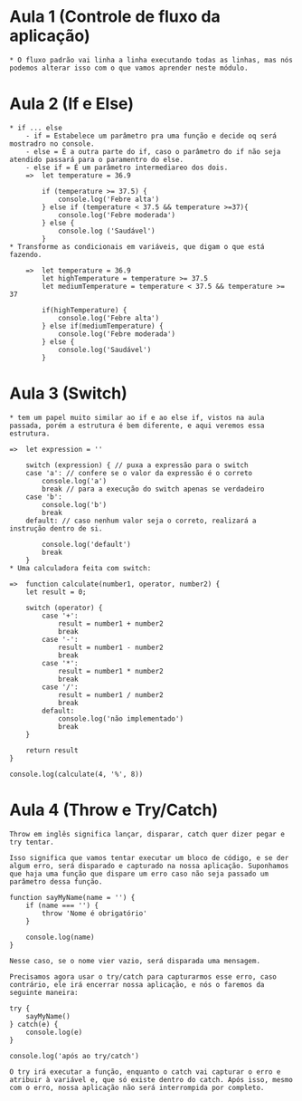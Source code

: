 # Aula 1 (Controle de fluxo da aplicação)

    * O fluxo padrão vai linha a linha executando todas as linhas, mas nós podemos alterar isso com o que vamos aprender neste módulo.
# Aula 2 (If e Else)

    * if ... else
        - if = Estabelece um parâmetro pra uma função e decide oq será mostradro no console.
        - else = É a outra parte do if, caso o parâmetro do if não seja atendido passará para o paramentro do else.
        - else if = É um parâmetro intermediareo dos dois.
        =>  let temperature = 36.9

            if (temperature >= 37.5) {
                console.log('Febre alta')
            } else if (temperature < 37.5 && temperature >=37){
                console.log('Febre moderada')
            } else {
                console.log ('Saudável')
            }
    * Transforme as condicionais em variáveis, que digam o que está fazendo.

        =>  let temperature = 36.9
            let highTemperature = temperature >= 37.5
            let mediumTemperature = temperature < 37.5 && temperature >= 37

            if(highTemperature) {
                console.log('Febre alta')
            } else if(mediumTemperature) {
                console.log('Febre moderada')
            } else {
                console.log('Saudável')
            }
# Aula 3 (Switch)

    * tem um papel muito similar ao if e ao else if, vistos na aula passada, porém a estrutura é bem diferente, e aqui veremos essa estrutura.

    =>  let expression = ''

        switch (expression) { // puxa a expressão para o switch
        case 'a': // confere se o valor da expressão é o correto
            console.log('a')
            break // para a execução do switch apenas se verdadeiro
        case 'b':
            console.log('b')
            break
        default: // caso nenhum valor seja o correto, realizará a instrução dentro de si.

            console.log('default')
            break
        }
    * Uma calculadora feita com switch:

    =>  function calculate(number1, operator, number2) {
        let result = 0;

        switch (operator) {
            case '+':
                result = number1 + number2
                break
            case '-':
                result = number1 - number2 
                break
            case '*':
                result = number1 * number2
                break
            case '/':
                result = number1 / number2 
                break
            default:
                console.log('não implementado')
                break
        }

        return result
    }

    console.log(calculate(4, '%', 8))
# Aula 4 (Throw e Try/Catch)

    Throw em inglês significa lançar, disparar, catch quer dizer pegar e try tentar.

    Isso significa que vamos tentar executar um bloco de código, e se der algum erro, será disparado e capturado na nossa aplicação. Suponhamos que haja uma função que dispare um erro caso não seja passado um parâmetro dessa função.

    function sayMyName(name = '') {
        if (name === '') {
            throw 'Nome é obrigatório'
        }

        console.log(name)
    }

    Nesse caso, se o nome vier vazio, será disparada uma mensagem.

    Precisamos agora usar o try/catch para capturarmos esse erro, caso contrário, ele irá encerrar nossa aplicação, e nós o faremos da seguinte maneira:

    try {
        sayMyName()
    } catch(e) {
        console.log(e)
    }

    console.log('após ao try/catch')
    
    O try irá executar a função, enquanto o catch vai capturar o erro e atribuir à variável e, que só existe dentro do catch. Após isso, mesmo com o erro, nossa aplicação não será interrompida por completo.